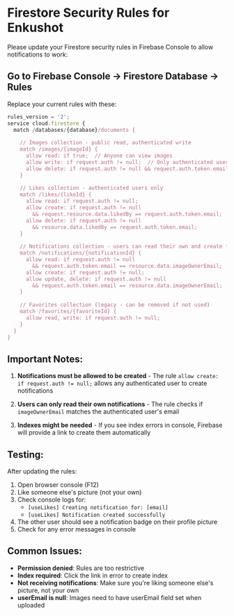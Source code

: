 # Firestore Security Rules for Enkushot

Please update your Firestore security rules in Firebase Console to allow notifications to work:

## Go to Firebase Console → Firestore Database → Rules

Replace your current rules with these:

```javascript
rules_version = '2';
service cloud.firestore {
  match /databases/{database}/documents {
    
    // Images collection - public read, authenticated write
    match /images/{imageId} {
      allow read: if true;  // Anyone can view images
      allow write: if request.auth != null;  // Only authenticated users can upload
      allow delete: if request.auth != null && request.auth.token.email == resource.data.userEmail;
    }
    
    // Likes collection - authenticated users only
    match /likes/{likeId} {
      allow read: if request.auth != null;
      allow create: if request.auth != null 
        && request.resource.data.likedBy == request.auth.token.email;
      allow delete: if request.auth != null 
        && resource.data.likedBy == request.auth.token.email;
    }
    
    // Notifications collection - users can read their own and create for others
    match /notifications/{notificationId} {
      allow read: if request.auth != null 
        && request.auth.token.email == resource.data.imageOwnerEmail;
      allow create: if request.auth != null;
      allow update, delete: if request.auth != null 
        && request.auth.token.email == resource.data.imageOwnerEmail;
    }
    
    // Favorites collection (legacy - can be removed if not used)
    match /favorites/{favoriteId} {
      allow read, write: if request.auth != null;
    }
  }
}
```

## Important Notes:

1. **Notifications must be allowed to be created** - The rule `allow create: if request.auth != null;` allows any authenticated user to create notifications

2. **Users can only read their own notifications** - The rule checks if `imageOwnerEmail` matches the authenticated user's email

3. **Indexes might be needed** - If you see index errors in console, Firebase will provide a link to create them automatically

## Testing:

After updating the rules:

1. Open browser console (F12)
2. Like someone else's picture (not your own)
3. Check console logs for:
   - `[useLikes] Creating notification for: [email]`
   - `[useLikes] Notification created successfully`
4. The other user should see a notification badge on their profile picture
5. Check for any error messages in console

## Common Issues:

- **Permission denied**: Rules are too restrictive
- **Index required**: Click the link in error to create index
- **Not receiving notifications**: Make sure you're liking someone else's picture, not your own
- **userEmail is null**: Images need to have userEmail field set when uploaded
